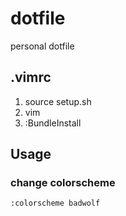# dotfile
personal dotfile

## .vimrc

1. source setup.sh
2. vim
3. :BundleInstall

## Usage

### change colorscheme

```
:colorscheme badwolf
```
